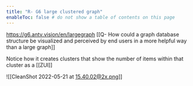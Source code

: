 ```yaml
---
title: "R- G6 large clustered graph"
enableToc: false # do not show a table of contents on this page
---
```

https://g6.antv.vision/en/largegraph [[Q- How could a graph database structure be visualized and perceived by end users in a more helpful way than a large graph]]

Notice how it creates clusters that show the number of items within that cluster as a [[ZUI]] 

![[CleanShot 2022-05-21 at 15.40.02@2x.png]]